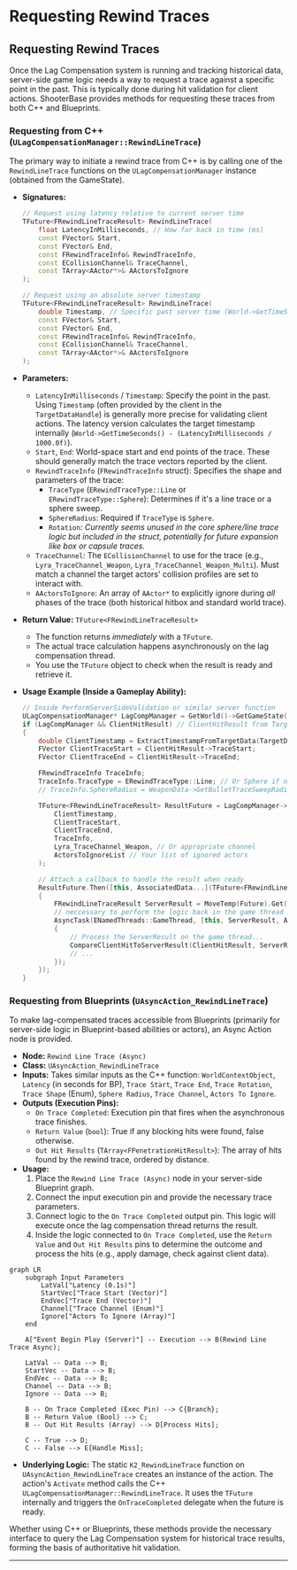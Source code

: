 # Requesting Rewind Traces

## Requesting Rewind Traces

Once the Lag Compensation system is running and tracking historical data, server-side game logic needs a way to request a trace against a specific point in the past. This is typically done during hit validation for client actions. ShooterBase provides methods for requesting these traces from both C++ and Blueprints.

### Requesting from C++ (`ULagCompensationManager::RewindLineTrace`)

The primary way to initiate a rewind trace from C++ is by calling one of the `RewindLineTrace` functions on the `ULagCompensationManager` instance (obtained from the GameState).

*   **Signatures:**

    ```cpp
    // Request using latency relative to current server time
    TFuture<FRewindLineTraceResult> RewindLineTrace(
        float LatencyInMilliseconds, // How far back in time (ms)
        const FVector& Start,
        const FVector& End,
        const FRewindTraceInfo& RewindTraceInfo,
        const ECollisionChannel& TraceChannel,
        const TArray<AActor*>& AActorsToIgnore
    );

    // Request using an absolute server timestamp
    TFuture<FRewindLineTraceResult> RewindLineTrace(
        double Timestamp, // Specific past server time (World->GetTimeSeconds())
        const FVector& Start,
        const FVector& End,
        const FRewindTraceInfo& RewindTraceInfo,
        const ECollisionChannel& TraceChannel,
        const TArray<AActor*>& AActorsToIgnore
    );
    ```
* **Parameters:**
  * `LatencyInMilliseconds` / `Timestamp`: Specify the point in the past. Using `Timestamp` (often provided by the client in the `TargetDataHandle`) is generally more precise for validating client actions. The latency version calculates the target timestamp internally (`World->GetTimeSeconds() - (LatencyInMilliseconds / 1000.0f)`).
  * `Start`, `End`: World-space start and end points of the trace. These should generally match the trace vectors reported by the client.
  * `RewindTraceInfo` (`FRewindTraceInfo` struct): Specifies the shape and parameters of the trace:
    * `TraceType` (`ERewindTraceType::Line` or `ERewindTraceType::Sphere`): Determines if it's a line trace or a sphere sweep.
    * `SphereRadius`: Required if `TraceType` is `Sphere`.
    * `Rotation`: _Currently seems unused in the core sphere/line trace logic but included in the struct, potentially for future expansion like box or capsule traces._
  * `TraceChannel`: The `ECollisionChannel` to use for the trace (e.g., `Lyra_TraceChannel_Weapon`, `Lyra_TraceChannel_Weapon_Multi`). Must match a channel the target actors' collision profiles are set to interact with.
  * `AActorsToIgnore`: An array of `AActor*` to explicitly ignore during _all_ phases of the trace (both historical hitbox and standard world trace).
* **Return Value:** `TFuture<FRewindLineTraceResult>`
  * The function returns _immediately_ with a `TFuture`.
  * The actual trace calculation happens asynchronously on the lag compensation thread.
  * You use the `TFuture` object to check when the result is ready and retrieve it.
*   **Usage Example (Inside a Gameplay Ability):**

    ```cpp
    // Inside PerformServerSideValidation or similar server function
    ULagCompensationManager* LagCompManager = GetWorld()->GetGameState()->FindComponentByClass<ULagCompensationManager>();
    if (LagCompManager && ClientHitResult) // ClientHitResult from TargetDataHandle
    {
        double ClientTimestamp = ExtractTimestampFromTargetData(TargetDataHandle.Get(i)); // Get timestamp
        FVector ClientTraceStart = ClientHitResult->TraceStart;
        FVector ClientTraceEnd = ClientHitResult->TraceEnd;

        FRewindTraceInfo TraceInfo;
        TraceInfo.TraceType = ERewindTraceType::Line; // Or Sphere if needed
        // TraceInfo.SphereRadius = WeaponData->GetBulletTraceSweepRadius(); // If sphere

        TFuture<FRewindLineTraceResult> ResultFuture = LagCompManager->RewindLineTrace(
            ClientTimestamp,
            ClientTraceStart,
            ClientTraceEnd,
            TraceInfo,
            Lyra_TraceChannel_Weapon, // Or appropriate channel
            ActorsToIgnoreList // Your list of ignored actors
        );

        // Attach a callback to handle the result when ready
        ResultFuture.Then([this, AssociatedData...](TFuture<FRewindLineTraceResult> Future)
        {
            FRewindLineTraceResult ServerResult = MoveTemp(Future).Get();
            // neccessary to perform the logic back in the game thread
            AsyncTask(ENamedThreads::GameThread, [this, ServerResult, AssociatedData...]()
            {
                // Process the ServerResult on the game thread...
                CompareClientHitToServerResult(ClientHitResult, ServerResult);
                // ...
            });
        });
    }
    ```

### Requesting from Blueprints (`UAsyncAction_RewindLineTrace`)

To make lag-compensated traces accessible from Blueprints (primarily for server-side logic in Blueprint-based abilities or actors), an Async Action node is provided.

* **Node:** `Rewind Line Trace (Async)`
* **Class:** `UAsyncAction_RewindLineTrace`
* **Inputs:** Takes similar inputs as the C++ function: `WorldContextObject`, `Latency` (in seconds for BP), `Trace Start`, `Trace End`, `Trace Rotation`, `Trace Shape` (Enum), `Sphere Radius`, `Trace Channel`, `Actors To Ignore`.
* **Outputs (Execution Pins):**
  * `On Trace Completed`: Execution pin that fires when the asynchronous trace finishes.
  * `Return Value` (`bool`): True if any blocking hits were found, false otherwise.
  * `Out Hit Results` (`TArray<FPenetrationHitResult>`): The array of hits found by the rewind trace, ordered by distance.
* **Usage:**
  1. Place the `Rewind Line Trace (Async)` node in your server-side Blueprint graph.
  2. Connect the input execution pin and provide the necessary trace parameters.
  3. Connect logic to the `On Trace Completed` output pin. This logic will execute once the lag compensation thread returns the result.
  4. Inside the logic connected to `On Trace Completed`, use the `Return Value` and `Out Hit Results` pins to determine the outcome and process the hits (e.g., apply damage, check against client data).

```mermaid
graph LR
    subgraph Input Parameters
        LatVal["Latency (0.1s)"]
        StartVec["Trace Start (Vector)"]
        EndVec["Trace End (Vector)"]
        Channel["Trace Channel (Enum)"]
        Ignore["Actors To Ignore (Array)"]
    end

    A["Event Begin Play (Server)"] -- Execution --> B(Rewind Line Trace Async);

    LatVal -- Data --> B;
    StartVec -- Data --> B;
    EndVec -- Data --> B;
    Channel -- Data --> B;
    Ignore -- Data --> B;

    B -- On Trace Completed (Exec Pin) --> C{Branch};
    B -- Return Value (Bool) --> C;
    B -- Out Hit Results (Array) --> D[Process Hits];

    C -- True --> D;
    C -- False --> E[Handle Miss];
```

* **Underlying Logic:** The static `K2_RewindLineTrace` function on `UAsyncAction_RewindLineTrace` creates an instance of the action. The action's `Activate` method calls the C++ `ULagCompensationManager::RewindLineTrace`. It uses the `TFuture` internally and triggers the `OnTraceCompleted` delegate when the future is ready.

Whether using C++ or Blueprints, these methods provide the necessary interface to query the Lag Compensation system for historical trace results, forming the basis of authoritative hit validation.

***
